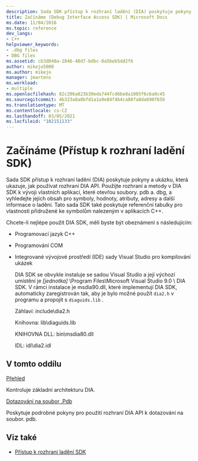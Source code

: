 ```yaml
---
description: Sada SDK přístup k rozhraní ladění (DIA) poskytuje pokyny a ukázku, která ukazuje, jak používat rozhraní DIA API.
title: Začínáme (Debug Interface Access SDK) | Microsoft Docs
ms.date: 11/04/2016
ms.topic: reference
dev_langs:
- C++
helpviewer_keywords:
- .dbg files
- DBG files
ms.assetid: cb3d040a-2846-40d7-bdbc-8a5beb5dd2f6
author: mikejo5000
ms.author: mikejo
manager: jmartens
ms.workload:
- multiple
ms.openlocfilehash: 82c206a823b39eda744fcd6be8a1085f6c6a0c45
ms.sourcegitcommit: 4b323a8a8bfd1a1a9e84f4b4ca88fa8da690f656
ms.translationtype: MT
ms.contentlocale: cs-CZ
ms.lasthandoff: 03/05/2021
ms.locfileid: "102151133"
---
```

# <a name="getting-started-debug-interface-access-sdk"></a>Začínáme (Přístup k rozhraní ladění SDK)
Sada SDK přístup k rozhraní ladění (DIA) poskytuje pokyny a ukázku, která ukazuje, jak používat rozhraní DIA API. Použijte rozhraní a metody v DIA SDK k vývoji vlastních aplikací, které otevřou soubory. pdb a. dbg, a vyhledejte jejich obsah pro symboly, hodnoty, atributy, adresy a další informace o ladění. Tato sada SDK také poskytuje referenční tabulky pro vlastnosti přidružené ke symbolům nalezeným v aplikacích C++.

 Chcete-li nejlépe použít DIA SDK, měli byste být obeznámeni s následujícím:

- Programovací jazyk C++

- Programování COM

- Integrované vývojové prostředí (IDE) sady Visual Studio pro kompilování ukázek

  DIA SDK se obvykle instaluje se sadou Visual Studio a její výchozí umístění je *[jednotka]* \Program Files\Microsoft Visual Studio 9.0 \ DIA SDK. V rámci instalace je msdia90.dll, které implementují DIA SDK, automaticky zaregistrován tak, aby je bylo možné použít `dia2.h` v programu a propojit s `diaguids.lib` .

  Záhlaví: include\dia2.h

  Knihovna: lib\diaguids.lib

  KNIHOVNA DLL: bin\msdia80.dll

  IDL: idl\dia2.idl

## <a name="in-this-section"></a>V tomto oddílu

[Přehled](../../debugger/debug-interface-access/overview-debug-interface-access-sdk.md)

Kontroluje základní architekturu DIA.

[Dotazování na soubor .Pdb](../../debugger/debug-interface-access/querying-the-dot-pdb-file.md)

Poskytuje podrobné pokyny pro použití rozhraní DIA API k dotazování na soubor. pdb.

## <a name="see-also"></a>Viz také

- [Přístup k rozhraní ladění SDK](../../debugger/debug-interface-access/debug-interface-access-sdk.md)
